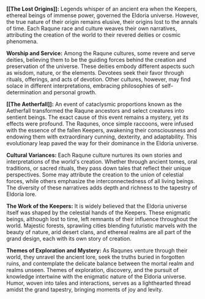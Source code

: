 **[[The Lost Origins]]:** 
Legends whisper of an ancient era when the Keepers, ethereal beings of immense power, governed the Eldoria universe. However, the true nature of their origin remains elusive, their origins lost to the annals of time. Each Raqune race and culture weaves their own narratives, attributing the creation of the world to their revered deities or cosmic phenomena.

**Worship and Service:** 
Among the Raqune cultures, some revere and serve deities, believing them to be the guiding forces behind the creation and preservation of the universe. These deities embody different aspects such as wisdom, nature, or the elements. Devotees seek their favor through rituals, offerings, and acts of devotion. Other cultures, however, may find solace in different interpretations, embracing philosophies of self-determination and personal growth.

**[[The Aetherfall]]:** 
An event of cataclysmic proportions known as the Aetherfall transformed the Raqune ancestors and select creatures into sentient beings. The exact cause of this event remains a mystery, yet its effects were profound. The Raqunes, once simple raccoons, were infused with the essence of the fallen Keepers, awakening their consciousness and endowing them with extraordinary cunning, dexterity, and adaptability. This evolutionary leap paved the way for their dominance in the Eldoria universe.

**Cultural Variances:** 
Each Raqune culture nurtures its own stories and interpretations of the world's creation. Whether through ancient tomes, oral traditions, or sacred rituals, they pass down tales that reflect their unique perspectives. Some may attribute the creation to the union of celestial forces, while others emphasize the interconnectedness of all living beings. The diversity of these narratives adds depth and richness to the tapestry of Eldoria lore.

**The Work of the Keepers:** 
It is widely believed that the Eldoria universe itself was shaped by the celestial hands of the Keepers. These enigmatic beings, although lost to time, left remnants of their influence throughout the world. Majestic forests, sprawling cities blending futuristic marvels with the beauty of nature, arid desert clans, and ethereal realms are all part of the grand design, each with its own story of creation.

**Themes of Exploration and Mystery:** 
As Raqunes venture through their world, they unravel the ancient lore, seek the truths buried in forgotten ruins, and contemplate the delicate balance between the mortal realm and realms unseen. Themes of exploration, discovery, and the pursuit of knowledge intertwine with the enigmatic nature of the Eldoria universe. Humor, woven into tales and interactions, serves as a lighthearted thread amidst the grand tapestry, bringing moments of joy and levity.